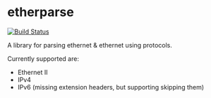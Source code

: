 # etherparse
[![Build Status](https://travis-ci.org/JulianSchmid/etherparse.svg?branch=master)](https://travis-ci.org/JulianSchmid/etherparse)

A library for parsing ethernet & ethernet using protocols.

Currently supported are:
* Ethernet II
* IPv4
* IPv6 (missing extension headers, but supporting skipping them)